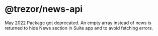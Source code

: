 # @trezor/news-api

May 2022
Package got deprecated.
An empty array instead of news is returned to hide News section in Suite app and to avoid fetching errors.

